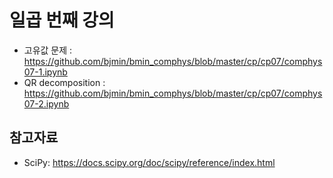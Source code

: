 # 일곱 번째 강의 

* 고유값 문제 : https://github.com/bjmin/bmin_comphys/blob/master/cp/cp07/comphys07-1.ipynb
* QR decomposition : https://github.com/bjmin/bmin_comphys/blob/master/cp/cp07/comphys07-2.ipynb

## 참고자료
* SciPy: https://docs.scipy.org/doc/scipy/reference/index.html

